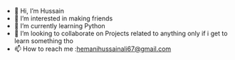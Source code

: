 - 👋 Hi, I’m Hussain
- 👀 I’m interested in making friends
- 🌱 I’m currently learning Python
- 💞️ I’m looking to collaborate on Projects related to anything only if i get to learn something tho
- 📫 How to reach me :hemanihussainali67@gmail.com


<!---
marslight-755/marslight-755 is a ✨ special ✨ repository because its `README.md` (this file) appears on your GitHub profile.
You can click the Preview link to take a look at your changes.
--->
